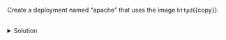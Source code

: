 Create a deployment named “apache” that uses the image `httpd`{{copy}}.

<br>
<details><summary>Solution</summary>
<br>

```bash
# create a deployment named "apache" that uses the image 'httpd'
kubectl create deploy apache --image httpd

# list the deployment and the pods in that deployment
kubectl get deploy,po
```{{exec}}


</details>